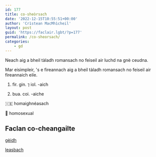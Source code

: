 ```yaml
---
id: 177
title: co-sheòrsach
date: '2022-12-15T10:55:51+00:00'
author: 'Crìstean MacMhìcheil'
layout: post
guid: 'https://faclair.lgbt/?p=177'
permalink: /co-sheorsach/
categories:
    - gd
---
```


Neach aig a bheil tàladh romansach no feiseil air luchd na gnè ceudna.

Mar eisimpleir, 's e fireannach aig a bheil tàladh romansach no feiseil air fireannaich eile.

1. fir. gin. ⁊ iol. -aich

2. bua. coi. -aiche

&#x1f1ee;&#x1f1ea; homaighnéasach

&#x1f3f4;&#xe0067;&#xe0062;&#xe0065;&#xe006e;&#xe0067;&#xe007f; homosexual

## Faclan co-cheangailte

[gèidh](https://faclair.lgbt/geidh/)

[leasbach](https://faclair.lgbt/leasbach/)